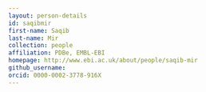 ```yaml
---
layout: person-details
id: saqibmir
first-name: Saqib
last-name: Mir
collection: people
affiliation: PDBe, EMBL-EBI
homepage: http://www.ebi.ac.uk/about/people/saqib-mir
github_username:
orcid: 0000-0002-3778-916X
---
```

